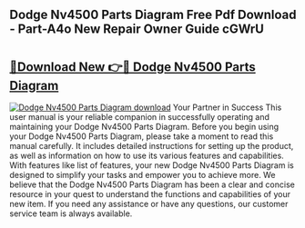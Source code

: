 ## Dodge Nv4500 Parts Diagram Free Pdf Download - Part-A4o New Repair Owner Guide cGWrU

# <h2><a href="http://dfm0l9w.blite.top/?on=Dodge+Nv4500+Parts+Diagram">🔗Download New 👉🔴 Dodge Nv4500 Parts Diagram</a></h2>

[![Dodge Nv4500 Parts Diagram download](https://i.imgur.com/lujVjoI.png)](http://dfm0l9w.blite.top/?on=Dodge+Nv4500+Parts+Diagram)
Your Partner in Success This user manual is your reliable companion in successfully operating and maintaining your Dodge Nv4500 Parts Diagram. Before you begin using your Dodge Nv4500 Parts Diagram, please take a moment to read this manual carefully. It includes detailed instructions for setting up the product, as well as information on how to use its various features and capabilities. With features like list of features, your new Dodge Nv4500 Parts Diagram is designed to simplify your tasks and empower you to achieve more. We believe that the Dodge Nv4500 Parts Diagram has been a clear and concise resource in your quest to understand the functions and capabilities of your new item. If you need any assistance or have any questions, our customer service team is always available.
